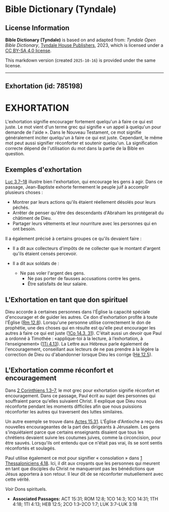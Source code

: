 # Bible Dictionary (Tyndale)

## License Information

**Bible Dictionary (Tyndale)** is based on and adapted from: _Tyndale Open Bible Dictionary_, [Tyndale House Publishers](https://tyndaleopenresources.com/), 2023, which is licensed under a [CC BY-SA 4.0 license](https://creativecommons.org/licenses/by-sa/4.0/legalcode.en).

This markdown version (created `2025-10-16`) is provided under the same license.



--------------------------------

## Exhortation (id: 785198)

EXHORTATION
===========

L'exhortation signifie encourager fortement quelqu'un à faire ce qui est juste. Le mot vient d'un terme grec qui signifie « un appel à quelqu'un pour demande de l'aide ». Dans le Nouveau Testament, ce mot signifie généralement inciter quelqu'un à faire ce qui est juste. Cependant, le même mot peut aussi signifier réconforter et soutenir quelqu'un. La signification correcte dépend de l'utilisation du mot dans la partie de la Bible en question.

Exemples d'exhortation
----------------------

[Luc 3\.7–18](https://ref.ly/Luke3:7-Luke3:18) illustre bien l'exhortation, qui encourage les gens à agir. Dans ce passage, Jean\-Baptiste exhorte fermement le peuple juif à accomplir plusieurs choses :

* Montrer par leurs actions qu'ils étaient réellement désolés pour leurs péchés.
* Arrêter de penser qu'être des descendants d'Abraham les protégerait du châtiment de Dieu.
* Partager leurs vêtements et leur nourriture avec les personnes qui en ont besoin.

Il a également précisé à certains groupes ce qu'ils devaient faire :

* Il a dit aux collecteurs d'impôts de ne collecter que le montant d'argent qu'ils étaient censés percevoir.
* Il a dit aux soldats de :

    + Ne pas voler l'argent des gens.
        + Ne pas porter de fausses accusations contre les gens.
        + Être satisfaits de leur salaire.

L'Exhortation en tant que don spirituel
---------------------------------------

Dieu accorde à certaines personnes dans l'Église la capacité spéciale d'encourager et de guider les autres. Ce don d'exhortation profite à toute l'Église ([Rm 12\.8](https://ref.ly/Rom12:8)). Lorsqu'une personne utilise correctement le don de prophétie, une des choses qui en résulte est qu'elle peut encourager les autres à faire ce qui est juste ([1Co 14\.3, 31](https://ref.ly/1Cor14:3)). C'était aussi un devoir que Paul a ordonné à Timothée : «applique\-toi à la lecture, à l’exhortation, à l’enseignement» ([1Ti 4\.13](https://ref.ly/1Tim4:13)). La Lettre aux Hébreux parle également de l'encouragement, conseillant aux lecteurs de ne pas prendre à la légère la correction de Dieu ou d'abandonner lorsque Dieu les corrige ([Hé 12\.5](https://ref.ly/Heb12:5)).

L'Exhortation comme réconfort et encouragement
----------------------------------------------

Dans [2 Corinthiens 1\.3–7](https://ref.ly/2Cor1:3-2Cor1:7), le mot grec pour exhortation signifie réconfort et encouragement. Dans ce passage, Paul écrit au sujet des personnes qui souffraient parce qu'elles suivaient Christ. Il explique que Dieu nous réconforte pendant les moments difficiles afin que nous puissions réconforter les autres qui traversent des luttes similaires.

Un autre exemple se trouve dans [Actes 15\.31](https://ref.ly/Acts15:31). L'Église d'Antioche a reçu des nouvelles encourageantes de la part des dirigeants à Jérusalem. Les gens s'inquiétaient parce que certains enseignants disaient que tous les chrétiens devaient suivre les coutumes juives, comme la circoncision, pour être sauvés. Lorsqu'ils ont entendu que ce n'était pas vrai, ils se sont sentis réconfortés et soulagés.

Paul utilise également ce mot pour signifier « consolation » dans [1 Thessaloniciens 4\.18](https://ref.ly/1Thess4:18). Ici, il dit aux croyants que les personnes qui meurent en tant que disciples du Christ ne manqueront pas les bénédictions que Jésus apportera à son retour. Il leur dit de se réconforter mutuellement avec cette vérité.

*Voir* Dons spirituels.

* **Associated Passages:** ACT 15:31; ROM 12:8; 1CO 14:3; 1CO 14:31; 1TH 4:18; 1TI 4:13; HEB 12:5; 2CO 1:3–2CO 1:7; LUK 3:7–LUK 3:18

